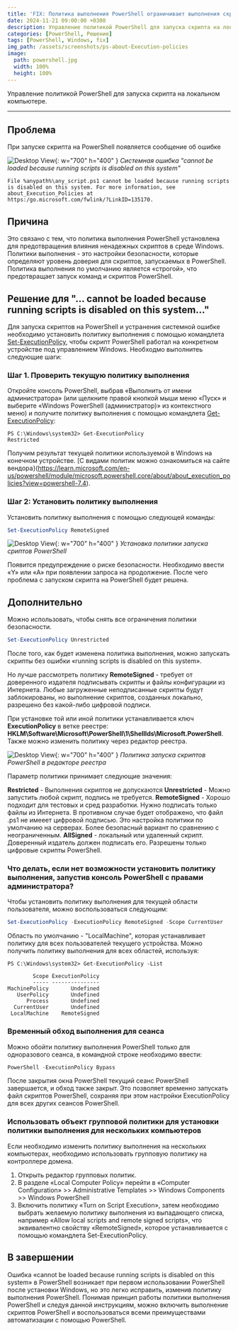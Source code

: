 ```yaml
---
title: 'FIX: Политика выполнения PowerShell ограничивает выполнения скрипта'
date: 2024-11-21 09:00:00 +0300
description: Управление политикой PowerShell для запуска скрипта на локальном компьютере
categories: [PowerShell, Решение]
tags: [PowerShell, Windows, fix]
img_path: /assets/screenshots/ps-about-Execution-policies
image:
  path: powershell.jpg
  width: 100%
  height: 100%
---
```


Управление политикой PowerShell для запуска скрипта на локальном компьютере.<br>

<hr>

## Проблема

При запуске скрипта на PowerShell появляется сообщение об ошибке

![Desktop View](Get-ExecutionPolicy.jpg){: w="700" h="400" }
_Системная ошибка "cannot be loaded because running scripts is disabled on this system"_

```console
File %anypath%\any_script.ps1 cannot be loaded because running scripts is disabled on this system. For more information, see about_Execution_Policies at 
https:/go.microsoft.com/fwlink/?LinkID=135170. 
```

## Причина

Это связано с тем, что политика выполнения PowerShell установлена для предотвращения влияния ненадежных скриптов в среде Windows. Политики выполнения - это настройки безопасности, которые определяют уровень доверия для скриптов, запускаемых в PowerShell. Политика выполнения по умолчанию является «строгой», что предотвращает запуск команд и скриптов PowerShell.


## Решение для "... cannot be loaded because running scripts is disabled on this system..."

Для запуска скриптов на PowerShell и устранения системной ошибке необходимо установить политику выполнения с помощью командлета [Set-ExecutionPolicy](https://learn.microsoft.com/en-us/powershell/module/microsoft.powershell.core/about/about_execution_policies?view=powershell-7.4), чтобы скрипт PowerShell работал на конкретном устройстве под управлением Windows. Необходмо выполнитеь следующие шаги:


### Шаг 1. Проверить текущую политику выполнения

Откройте консоль PowerShell, выбрав «Выполнить от имени администратора» (или щелкните правой кнопкой мыши меню «Пуск» и выберите «Windows PowerShell (администратор)» из контекстного меню) и получите политику выполнения с помощью командлета [Get-ExecutionPolicy](https://learn.microsoft.com/en-us/powershell/module/microsoft.powershell.security/get-executionpolicy?view=powershell-7.4):

```console
PS C:\Windows\system32> Get-ExecutionPolicy
Restricted 
```
Получим результат текущей политики используемой в Windows на конечном устройстве. [С видами политик можно ознакомиться на сайте вендора}(https://learn.microsoft.com/en-us/powershell/module/microsoft.powershell.core/about/about_execution_policies?view=powershell-7.4).


### Шаг 2: Установить политику выполнения

Установить политику выполнения с помощью следующей команды:

```powershell
Set-ExecutionPolicy RemoteSigned
```

![Desktop View](Set-ExecutionPolicy-RemoteSigned.jpg){: w="700" h="400" }
_Установка политики запуска сриптов PowerShell_

Появится предупреждение о риске безопасности. Необходимо ввести «Y» или «A» при появлении запроса на продолжение. После чего проблема с запуском скрипта на PowerShell будет решена.


## Дополнительно

Можно использовать, чтобы снять все ограничения политики безопасности. 

```powershell
Set-ExecutionPolicy Unrestricted
```

После того, как будет изменена политика выполнения, можно запускать скрипты без ошибки «running scripts is disabled on this system».

Но лучше рассмотреть политику **RemoteSigned** - требует от доверенного издателя подписывать скрипты и файлы конфигурации из Интернета. Любые загруженные неподписанные скрипты будут заблокированы, но выполнение скриптов, созданных локально, разрешено без какой-либо цифровой подписи.

При установке той или иной политики устанавливается ключ **ExecutionPolicy** в ветке реестре: **HKLM\Software\Microsoft\PowerShell\1\ShellIds\Microsoft.PowerShell**. Также можно изменить политику через редактор реестра.

![Desktop View](regedit-ExecutionPolicy.jpg){: w="700" h="400" }
_Политика запуска скриптов PowerShell в редакторе реестра_

Параметр политики принимает следующие значения:

**Restricted** - Выполнения скриптов не допускаются
**Unrestricted** - Можно запустить любой скрипт, подпись не требуется.
**RemoteSigned** - Хорошо подходит для тестовых и сред разработки. Нужно подписать только файлы из Интернета. В противном случае будет отображено, что файл .ps1 не имееет цифровой подписью. Это настройка политики по умолчанию на серверах. Более безопасный вариант по сравнению с неограниченным.
**AllSigned** - локальный или удаленный скрипт. Доверенный издатель должен подписать его. Разрешены только цифровые скрипты PowerShell.


### Что делать, если нет возможности установить политику выполнения, запустив консоль PowerShell с правами администратора?

Чтобы установить политику выполнения для текущей области пользователя, можно воспользоваться следующим:

```powershell
Set-ExecutionPolicy -ExecutionPolicy RemoteSigned -Scope CurrentUser
```

Область по умолчанию - "LocalMachine", которая устанавливает политику для всех пользователей текущего устройства. Можно получить политику выполнения для всех областей, используя:

```console
PS C:\Windows\system32> Get-ExecutionPolicy -List

        Scope ExecutionPolicy
        ----- ---------------
MachinePolicy       Undefined
   UserPolicy       Undefined
      Process       Undefined
  CurrentUser       Undefined
 LocalMachine    RemoteSigned 
```

### Временный обход выполнения для сеанса

Можно обойти политику выполнения PowerShell только для одноразового сеанса, в командной строке необходимо ввести:

```powershell
PowerShell -ExecutionPolicy Bypass
```

После закрытия окна PowerShell текущий сеанс PowerShell завершается, и обход также закрыт. Это позволяет временно запускать файл скриптов PowerShell, сохраняя при этом настройки ExecutionPolicy для всех других сеансов PowerShell.


### Использовать объект групповой политики для установки политики выполнения для нескольких компьютеров

Если необходимо изменить политику выполнения на нескольких компьютерах, необходимо использовать групповую политику на контроллере домена.

1. Открыть редактор групповых политик.
2. В разделе «Local Computer Policy» перейти в «Computer Configuration» >> Administrative Templates >> Windows Components >> Windows PowerShell
3. Включить политику «Turn on Script Execution», затем необходимо выбрать желаемую политику выполнения из выпадающего списка, например «Allow local scripts and remote signed scripts», что эквивалентно свойству «RemoteSigned», которое устанавливается с помощью командлета Set-ExecutionPolicy.


## В завершении

Ошибка «cannot be loaded because running scripts is disabled on this system» в PowerShell возникает при первом использовании PowerShell после установки Windows, но это легко исправить, изменив политику выполнения PowerShell. Понимая принцип работы политики выполнения PowerShell и следуя данной инструкциям, можно включить выполнение скриптов PowerShell и воспользоваться всеми преимуществами автоматизации с помощью PowerShell.